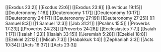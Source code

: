 [[Exodus 23:2]]
[[Exodus 23:6]]
[[Exodus 23:8]]
[[Leviticus 19:15]]
[[Deuteronomy 1:16]]
[[Deuteronomy 1:17]]
[[Deuteronomy 10:17]]
[[Deuteronomy 24:17]]
[[Deuteronomy 27:19]]
[[Deuteronomy 27:25]]
[[1 Samuel 8:3]]
[[1 Samuel 12:3]]
[[Job 31:21]]
[[Psalms 15:5]]
[[Proverbs 17:23]]
[[Proverbs 24:23]]
[[Proverbs 24:28]]
[[Ecclesiastes 7:7]]
[[Isaiah 1:17]]
[[Isaiah 1:23]]
[[Isaiah 33:15]]
[[Jeremiah 5:28]]
[[Ezekiel 18:8]]
[[Ezekiel 22:12]]
[[Micah 7:3]]
[[Habakkuk 1:4]]
[[Zephaniah 3:3]]
[[Acts 10:34]]
[[Acts 16:37]]
[[Acts 23:3]]
